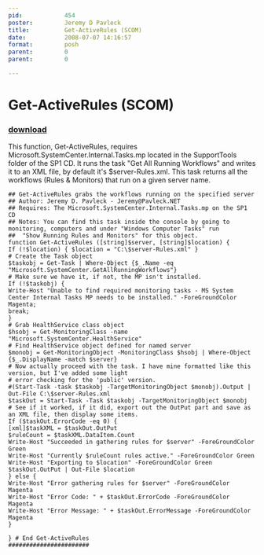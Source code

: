 ```yaml
---
pid:            454
poster:         Jeremy D Pavleck
title:          Get-ActiveRules (SCOM)
date:           2008-07-07 14:16:57
format:         posh
parent:         0
parent:         0

---
```


# Get-ActiveRules (SCOM)

### [download](454.ps1)

This function, Get-ActiveRules, requires Microsoft.SystemCenter.Internal.Tasks.mp located in the SupportTools folder of the SP1 CD. It runs the task "Get All Running Workflows" and writes it to an XML file, by default it's $server-Rules.xml. This task returns all the workflows (Rules & Monitors) that run on a given server name. 

```posh
## Get-ActiveRules grabs the workflows running on the specified server
## Author: Jeremy D. Pavleck - Jeremy@Pavleck.NET
## Requires: The Microsoft.SystemCenter.Internal.Tasks.mp on the SP1 CD
## Notes: You can find this task inside the console by going to monitoring, computers and under "Windows Computer Tasks" run
##  "Show Running Rules and Monitors" for this object.
function Get-ActiveRules ([string]$server, [string]$location) {
If (!$location) { $location = "C:\$server-Rules.xml" }
# Create the Task object
$taskobj = Get-Task | Where-Object {$_.Name -eq "Microsoft.SystemCenter.GetAllRunningWorkflows"}
# Make sure we have it, if not, the MP isn't installed.
If (!$taskobj) {
Write-Host "Unable to find required monitoring tasks - MS System Center Internal Tasks MP needs to be installed." -ForeGroundColor Magenta;
break;
}
# Grab HealthService class object
$hsobj = Get-MonitoringClass -name "Microsoft.SystemCenter.HealthService"
# Find HealthService object defined for named server
$monobj = Get-MonitoringObject -MonitoringClass $hsobj | Where-Object {$_.DisplayName -match $server}
# Now actually proceed with the task. I have mine formatted like this version, but I've added some light
# error checking for the 'public' version.
#(Start-Task -task $taskobj -TargetMonitoringObject $monobj).Output | Out-File C:\$server-Rules.xml
$taskOut = Start-Task -Task $taskobj -TargetMonitoringObject $monobj 
# See if it worked, if it did, export out the OutPut part and save as an XML file, then display some items.
If ($taskOut.ErrorCode -eq 0) {
[xml]$taskXML = $taskOut.OutPut 
$ruleCount = $taskXML.DataItem.Count
Write-Host "Succeeded in gathering rules for $server" -ForeGroundColor Green
Write-Host "Currently $ruleCount rules active." -ForeGroundColor Green
Write-Host "Exporting to $location" -ForeGroundColor Green
$taskOut.OutPut | Out-File $location
} else {
Write-Host "Error gathering rules for $server" -ForeGroundColor Magenta
Write-Host "Error Code: " + $taskOut.ErrorCode -ForeGroundColor Magenta
Write-Host "Error Message: " + $taskOut.ErrorMessage -ForeGroundColor Magenta
}

} # End Get-ActiveRules
#######################
```
